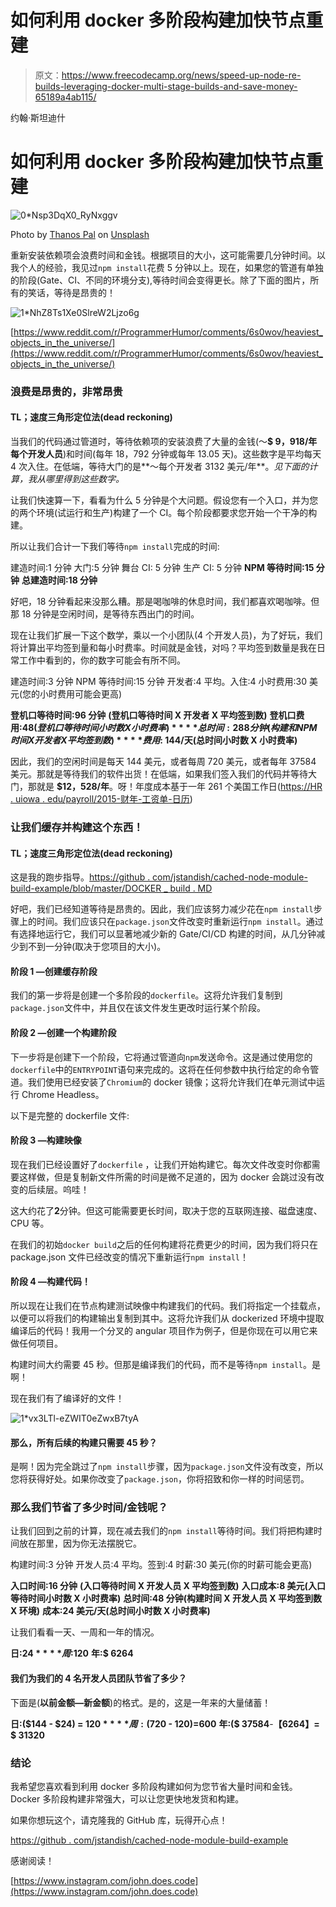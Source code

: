 # 如何利用 docker 多阶段构建加快节点重建

> 原文：<https://www.freecodecamp.org/news/speed-up-node-re-builds-leveraging-docker-multi-stage-builds-and-save-money-65189a4ab115/>

约翰·斯坦迪什

# 如何利用 docker 多阶段构建加快节点重建

![0*Nsp3DqX0_RyNxggv](img/4007076936393d4f83ee2bf744647783.png)

Photo by [Thanos Pal](https://unsplash.com/@thanospal?utm_source=medium&utm_medium=referral) on [Unsplash](https://unsplash.com?utm_source=medium&utm_medium=referral)

重新安装依赖项会浪费时间和金钱。根据项目的大小，这可能需要几分钟时间。以我个人的经验，我见过`npm install`花费 5 分钟以上。现在，如果您的管道有单独的阶段(Gate、CI、不同的环境分支),等待时间会变得更长。除了下面的图片，所有的笑话，等待是昂贵的！

![1*NhZ8Ts1Xe0SlreW2Ljzo6g](img/4e79bdb637b7931c30be4d860469e9a9.png)

[https://www.reddit.com/r/ProgrammerHumor/comments/6s0wov/heaviest_objects_in_the_universe/](https://www.reddit.com/r/ProgrammerHumor/comments/6s0wov/heaviest_objects_in_the_universe/)

### 浪费是昂贵的，非常昂贵

#### TL；速度三角形定位法(dead reckoning)

当我们的代码通过管道时，等待依赖项的安装浪费了大量的金钱(～**$ 9，918/年每个开发人员**)和时间(每年 18，792 分钟或每年 13.05 天)。这些数字是平均每天 4 次入住。在低端，等待大门的是**～每个开发者 3132 美元/年**。*见下面的计算，我从哪里得到这些数字。*

让我们快速算一下，看看为什么 5 分钟是个大问题。假设您有一个入口，并为您的两个环境(试运行和生产)构建了一个 CI。每个阶段都要求您开始一个干净的构建。

所以让我们合计一下我们等待`npm install`完成的时间:

建造时间:1 分钟
大门:5 分钟
舞台 CI: 5 分钟
生产 CI: 5 分钟
**NPM 等待时间:15 分钟**
**总建造时间:18 分钟**

好吧，18 分钟看起来没那么糟。那是喝咖啡的休息时间，我们都喜欢喝咖啡。但那 18 分钟是空闲时间，是等待东西出门的时间。

现在让我们扩展一下这个数学，乘以一个小团队(4 个开发人员)，为了好玩，我们将计算出平均签到量和每小时费率。时间就是金钱，对吗？平均签到数量是我在日常工作中看到的，你的数字可能会有所不同。

建造时间:3 分钟
NPM 等待时间:15 分钟
开发者:4
平均。入住:4
小时费用:30 美元(您的小时费用可能会更高)

**登机口等待时间:96 分钟** **(登机口等待时间 X 开发者 X 平均签到数)**
**登机口费用:$48(登机口等待时间小时数 X 小时费率)**
**总时间:288 分钟(构建和 NPM 时间 X 开发者 X 平均签到数)**
**费用:$ 144/天(总时间小时数 X 小时费率)**

因此，我们的空闲时间是每天 144 美元，或者每周 720 美元，或者每年 37584 美元。那就是等待我们的软件出货！在低端，如果我们签入我们的代码并等待大门，那就是 **$12，528/年**。呀！年度成本基于一年 261 个美国工作日([https://HR . uiowa . edu/payroll/2015-财年-工资单-日历](https://hr.uiowa.edu/payroll/2015-fiscal-year-payroll-calendar))

### 让我们缓存并构建这个东西！

#### TL；速度三角形定位法(dead reckoning)

这是我的跑步指导。[https://github . com/jstandish/cached-node-module-build-example/blob/master/DOCKER _ build . MD](https://github.com/jstandish/cached-node-module-build-example/blob/master/DOCKER_BUILD.md)

好吧，我们已经知道等待是昂贵的。因此，我们应该努力减少花在`npm install`步骤上的时间。我们应该只在`package.json`文件改变时重新运行`npm install`。通过有选择地运行它，我们可以显著地减少新的 Gate/CI/CD 构建的时间，从几分钟减少到不到一分钟(取决于您项目的大小)。

#### 阶段 1 —创建缓存阶段

我们的第一步将是创建一个多阶段的`dockerfile`。这将允许我们复制到`package.json`文件中，并且仅在该文件发生更改时运行某个阶段。

#### 阶段 2 —创建一个构建阶段

下一步将是创建下一个阶段，它将通过管道向`npm`发送命令。这是通过使用您的`dockerfile`中的`ENTRYPOINT`语句来完成的。这将在任何参数中执行给定的命令管道。我们使用已经安装了`Chromium`的 docker 镜像；这将允许我们在单元测试中运行 Chrome Headless。

以下是完整的 dockerfile 文件:

#### 阶段 3 —构建映像

现在我们已经设置好了`dockerfile` ，让我们开始构建它。每次文件改变时你都需要这样做，但是复制新文件所需的时间是微不足道的，因为 docker 会跳过没有改变的后续层。呜哇！

这大约花了**2**分钟。但这可能需要更长时间，取决于您的互联网连接、磁盘速度、CPU 等。

在我们的初始`docker build`之后的任何构建将花费更少的时间，因为我们将只在 package.json 文件已经改变的情况下重新运行`npm install`！

#### 阶段 4 —构建代码！

所以现在让我们在节点构建测试映像中构建我们的代码。我们将指定一个挂载点，以便可以将我们的构建输出复制到其中。这将允许我们从 dockerized 环境中提取编译后的代码！我用一个分叉的 angular 项目作为例子，但是你现在可以用它来做任何项目。

构建时间大约需要 45 秒。但那是编译我们的代码，而不是等待`npm install`。是啊！

现在我们有了编译好的文件！

![1*vx3LTl-eZWIT0eZwxB7tyA](img/77e9e9b0151b80a5d1dd3cadbba3db70.png)

#### 那么，所有后续的构建只需要 45 秒？

是啊！因为完全跳过了`npm install`步骤，因为`package.json`文件没有改变，所以您将获得好处。如果你改变了`package.json`，你将招致和你一样的时间惩罚。

### 那么我们节省了多少时间/金钱呢？

让我们回到之前的计算，现在减去我们的`npm install`等待时间。我们将把构建时间放在那里，因为你无法摆脱它。

构建时间:3 分钟
开发人员:4
平均。签到:4
时薪:30 美元(你的时薪可能会更高)

**入口时间:16 分钟** **(入口等待时间 X 开发人员 X 平均签到数)**
**入口成本:8 美元(入口等待时间小时数 X 小时费率)**
**总时间:48 分钟(构建时间 X 开发人员 X 平均签到数 X 环境)**
**成本:24 美元/天(总时间小时数 X 小时费率)**

让我们看看一天、一周和一年的情况。

**日:$24**
**周:$120**
**年:$ 6264**

#### 我们为我们的 4 名开发人员团队节省了多少？

下面是(**以前金额—新金额**)的格式。是的，这是一年来的大量储蓄！

**日:($144 - $24) = $120**
**周:($720 - $120) =$600**
**年:($ 37584**-**【6264】= $ 31320**

### 结论

我希望您喜欢看到利用 docker 多阶段构建如何为您节省大量时间和金钱。Docker 多阶段构建非常强大，可以让您更快地发货和构建。

如果你想玩这个，请克隆我的 GitHub 库，玩得开心点！

[https://github . com/jstandish/cached-node-module-build-example](https://github.com/jstandish/cached-node-module-build-example)

感谢阅读！

[https://www.instagram.com/john.does.code](https://www.instagram.com/john.does.code)